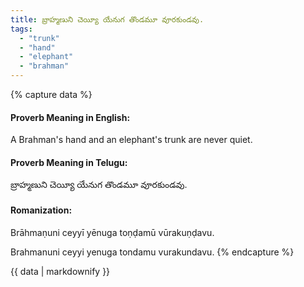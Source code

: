 ```yaml
---
title: బ్రాహ్మణుని చెయ్యీ యేనుగ తొండమూ వూరకుండవు.
tags:
  - "trunk"
  - "hand"
  - "elephant"
  - "brahman"
---
```


{% capture data %}
#### Proverb Meaning in English:
A Brahman's hand and an elephant's trunk are never quiet.

#### Proverb Meaning in Telugu:
బ్రాహ్మణుని చెయ్యీ యేనుగ తొండమూ వూరకుండవు.

#### Romanization:
Brāhmaṇuni ceyyī yēnuga toṇḍamū vūrakuṇḍavu.

Brahmanuni ceyyi yenuga tondamu vurakundavu.
{% endcapture %}

{{ data | markdownify }}

